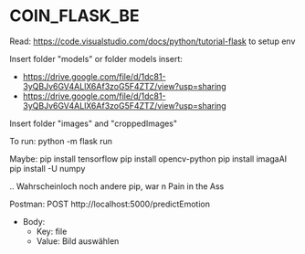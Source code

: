 # COIN_FLASK_BE

Read: https://code.visualstudio.com/docs/python/tutorial-flask to setup env

Insert folder "models" or folder models insert:
- https://drive.google.com/file/d/1dc81-3yQBJv6GV4ALlX6Af3zoG5F4ZTZ/view?usp=sharing
- https://drive.google.com/file/d/1dc81-3yQBJv6GV4ALlX6Af3zoG5F4ZTZ/view?usp=sharing

Insert folder "images" and "croppedImages"

To run: python -m flask run

Maybe:
pip install tensorflow
pip install opencv-python
pip install imagaAI
pip install -U numpy 

.. Wahrscheinloch noch andere pip, war n Pain in the Ass


Postman: POST http://localhost:5000/predictEmotion
- Body:
    - Key: file
    - Value: Bild auswählen
